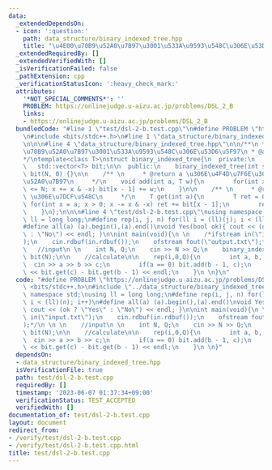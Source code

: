 ```yaml
---
data:
  _extendedDependsOn:
  - icon: ':question:'
    path: data_structure/binary_indexed_tree.hpp
    title: "\u4E00\u70B9\u52A0\u7B97\u3001\u533A\u9593\u548C\u306E\u53D6\u5F97"
  _extendedRequiredBy: []
  _extendedVerifiedWith: []
  _isVerificationFailed: false
  _pathExtension: cpp
  _verificationStatusIcon: ':heavy_check_mark:'
  attributes:
    '*NOT_SPECIAL_COMMENTS*': ''
    PROBLEM: https://onlinejudge.u-aizu.ac.jp/problems/DSL_2_B
    links:
    - https://onlinejudge.u-aizu.ac.jp/problems/DSL_2_B
  bundledCode: "#line 1 \"test/dsl-2-b.test.cpp\"\n#define PROBLEM \"https://onlinejudge.u-aizu.ac.jp/problems/DSL_2_B\"\
    \n#include <bits/stdc++.h>\n#line 1 \"data_structure/binary_indexed_tree.hpp\"\
    \n\n\n#line 4 \"data_structure/binary_indexed_tree.hpp\"\n\n/**\n * @brief \u4E00\
    \u70B9\u52A0\u7B97\u3001\u533A\u9593\u548C\u306E\u53D6\u5F97\n * @attention 0-indexed\n\
    */\ntemplate<class T>\nstruct binary_indexed_tree{\n  private:\n    int N;\n \
    \   std::vector<T> bit;\n\n  public:\n    binary_indexed_tree(int siz) : N(siz),\
    \ bit(N, 0) {}\n\n    /** \n     * @return a \u306E\u4F4D\u7F6E\u306B w \u3092\
    \u52A0\u7B97\n     */\n    void add(int a, T w){\n        for(int x = a + 1; x\
    \ <= N; x += x & -x) bit[x - 1] += w;\n    }\n\n    /** \n     * @return [0, a)\
    \ \u306E\u7DCF\u548C\n     */\n    T get(int a){\n        T ret = 0;\n       \
    \ for(int x = a; x > 0; x -= x & -x) ret += bit[x - 1];\n        return ret;\n\
    \    }\n};\n\n\n#line 4 \"test/dsl-2-b.test.cpp\"\nusing namespace std;\nusing\
    \ ll = long long;\n#define rep(i, j, n) for(ll i = (ll)(j); i < (ll)(n); i++)\n\
    #define all(a) (a).begin(),(a).end()\nvoid Yes(bool ok){ cout << (ok ? \"Yes\"\
    \ : \"No\") << endl; }\n\nint main(void){\n \n    /*ifstream in(\"input.txt\"\
    );\n    cin.rdbuf(in.rdbuf());\n    ofstream fout(\"output.txt\");*/\n \n \n \
    \   //input\n \n    int N, Q;\n    cin >> N >> Q;\n    binary_indexed_tree<ll>\
    \ bit(N);\n\n    //calculate\n\n    rep(i,0,Q){\n        int a, b, c;\n      \
    \  cin >> a >> b >> c;\n        if(a == 0) bit.add(b - 1, c);\n        else cout\
    \ << bit.get(c) - bit.get(b - 1) << endl;\n    }\n \n}\n"
  code: "#define PROBLEM \"https://onlinejudge.u-aizu.ac.jp/problems/DSL_2_B\"\n#include\
    \ <bits/stdc++.h>\n#include \"../data_structure/binary_indexed_tree.hpp\"\nusing\
    \ namespace std;\nusing ll = long long;\n#define rep(i, j, n) for(ll i = (ll)(j);\
    \ i < (ll)(n); i++)\n#define all(a) (a).begin(),(a).end()\nvoid Yes(bool ok){\
    \ cout << (ok ? \"Yes\" : \"No\") << endl; }\n\nint main(void){\n \n    /*ifstream\
    \ in(\"input.txt\");\n    cin.rdbuf(in.rdbuf());\n    ofstream fout(\"output.txt\"\
    );*/\n \n \n    //input\n \n    int N, Q;\n    cin >> N >> Q;\n    binary_indexed_tree<ll>\
    \ bit(N);\n\n    //calculate\n\n    rep(i,0,Q){\n        int a, b, c;\n      \
    \  cin >> a >> b >> c;\n        if(a == 0) bit.add(b - 1, c);\n        else cout\
    \ << bit.get(c) - bit.get(b - 1) << endl;\n    }\n \n}"
  dependsOn:
  - data_structure/binary_indexed_tree.hpp
  isVerificationFile: true
  path: test/dsl-2-b.test.cpp
  requiredBy: []
  timestamp: '2023-06-07 01:37:34+09:00'
  verificationStatus: TEST_ACCEPTED
  verifiedWith: []
documentation_of: test/dsl-2-b.test.cpp
layout: document
redirect_from:
- /verify/test/dsl-2-b.test.cpp
- /verify/test/dsl-2-b.test.cpp.html
title: test/dsl-2-b.test.cpp
---
```

